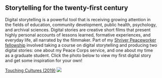 
## Storytelling for the twenty-first century

Digital storytelling is a powerful tool that is receiving growing attention in the fields of education, community development, public health, psychology, and archival sciences. Digital stories are creative short films that present highly personal accounts of lessons learned, formative experiences, and everyday life, all narrated by the filmmaker. Part of my [Shriver Peaceworker fellowship](https://shrivercenter.umbc.edu/peaceworker/) involved taking a course on digital storytelling and producing two digital stories: one about my Peace Corps service, and one about my time as a graduate student. Click the photo below to view my first digital story and get some inspiration for your own!

[Touching Cultures (2019)](https://www.youtube.com/watch?v=b-N4HsRYezc&feature=emb_logo)
[<img src="tc.png">](https://www.youtube.com/watch?v=b-N4HsRYezc&feature=emb_logo)


